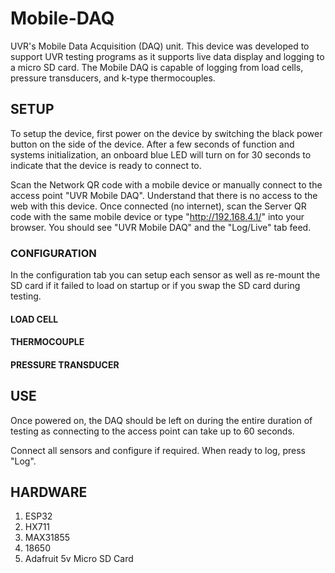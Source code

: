 # Mobile-DAQ

UVR's Mobile Data Acquisition (DAQ) unit. This device was developed to support UVR testing programs as it supports live data display and logging to a micro SD card. The Mobile DAQ is capable of logging from load cells,
pressure transducers, and k-type thermocouples. 

## SETUP

To setup the device, first power on the device by switching the black power button on the side of the device. After a few seconds of function and systems initialization, an onboard blue LED
will turn on for 30 seconds to indicate that the device is ready to connect to. 

Scan the Network QR code with a mobile device or manually connect to the access point "UVR Mobile DAQ". Understand that there is no access to the web with this device. Once connected (no internet),
scan the Server QR code with the same mobile device or type "http://192.168.4.1/" into your browser. You should see "UVR Mobile DAQ" and the "Log/Live" tab feed.

### CONFIGURATION

In the configuration tab you can setup each sensor as well as re-mount the SD card if it failed to load on startup or if you swap the SD card during testing.

#### LOAD CELL

#### THERMOCOUPLE

#### PRESSURE TRANSDUCER

## USE

Once powered on, the DAQ should be left on during the entire duration of testing as connecting to the access point can take up to 60 seconds.

Connect all sensors and configure if required. When ready to log, press "Log".

## HARDWARE

1. ESP32
2. HX711
3. MAX31855
4. 18650
5. Adafruit 5v Micro SD Card
